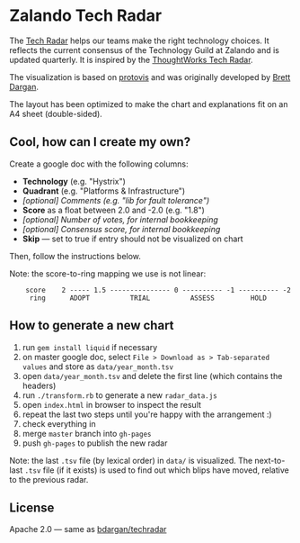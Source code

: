 # Zalando Tech Radar

The [Tech Radar](http://zalando.github.io/tech-radar) helps our teams make the right technology choices. It reflects the current consensus of the Technology Guild at Zalando and is updated quarterly. It is inspired by the [ThoughtWorks Tech Radar](http://www.thoughtworks.com/radar/).

The visualization is based on [protovis](http://mbostock.github.io/protovis/) and was originally developed by [Brett Dargan](https://github.com/bdargan/techradar).

The layout has been optimized to make the chart and explanations fit on an A4 sheet (double-sided).

## Cool, how can I create my own?

Create a google doc with the following columns:

* **Technology** (e.g. "Hystrix")
* **Quadrant** (e.g. "Platforms & Infrastructure")
* *[optional] Comments (e.g. "lib for fault tolerance")* 
* **Score** as a float between 2.0 and -2.0 (e.g. "1.8")
* *[optional] Number of votes, for internal bookkeeping*
* *[optional] Consensus score, for internal bookkeeping*
* **Skip** &mdash; set to true if entry should not be visualized on chart

Then, follow the instructions below.

Note: the score-to-ring mapping we use is not linear:

		score    2 ----- 1.5 --------------- 0 ---------- -1 ---------- -2
	  	 ring      ADOPT          TRIAL          ASSESS         HOLD

## How to generate a new chart

1. run `gem install liquid` if necessary
1. on master google doc, select `File > Download as > Tab-separated values` and store as `data/year_month.tsv`
1. open `data/year_month.tsv` and delete the first line (which contains the headers)
1. run `./transform.rb` to generate a new `radar_data.js`
1. open `index.html` in browser to inspect the result
1. repeat the last two steps until you're happy with the arrangement :)
1. check everything in
1. merge `master` branch into `gh-pages`
1. push `gh-pages` to publish the new radar 

Note: the last `.tsv` file (by lexical order) in `data/` is visualized. The next-to-last `.tsv` file (if it exists) is used to find out which blips have moved, relative to the previous radar.

## License
Apache 2.0 &mdash; same as [bdargan/techradar](https://github.com/bdargan/techradar)





